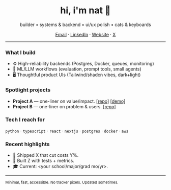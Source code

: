 <!-- Hero -->
<h1 align="center">hi, i'm nat 👋</h1>
<p align="center">
  builder • systems & backend • ui/ux polish • cats & keyboards
</p>

<!-- Quick social row -->
<p align="center">
  <a href="mailto:you@domain.com">Email</a> ·
  <a href="https://www.linkedin.com/in/you">LinkedIn</a> ·
  <a href="https://your.site">Website</a> ·
  <a href="https://x.com/you">X</a>
</p>

---

### What I build
- ⚙️ High-reliability backends (Postgres, Docker, queues, monitoring)
- 🧠 ML/LLM workflows (evaluation, prompt tools, small agents)
- 🖥️ Thoughtful product UIs (Tailwind/shadcn vibes, dark+light)

### Spotlight projects
- **Project A** — one-liner on value/impact. [[repo]](https://github.com/you/project-a) [[demo]](https://demo.link)
- **Project B** — one-liner on problem & users. [[repo]](https://github.com/you/project-b)

### Tech I reach for
`python` · `typescript` · `react` · `nextjs` · `postgres` · `docker` · `aws`

### Recent highlights
- 🚀 Shipped X that cut costs Y%.
- 🧪 Built Z with tests + metrics.
- 🎓 Current: <your school/major/grad mo/yr>.

---

<sub>Minimal, fast, accessible. No tracker pixels. Updated sometimes.</sub>
